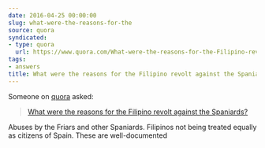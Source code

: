 ```yaml
---
date: 2016-04-25 00:00:00
slug: what-were-the-reasons-for-the
source: quora
syndicated:
- type: quora
  url: https://www.quora.com/What-were-the-reasons-for-the-Filipino-revolt-against-the-Spaniards/answer/Roy-Tang
tags:
- answers
title: What were the reasons for the Filipino revolt against the Spaniards?
---
```


Someone on [quora](https://quora.com) asked:

> [What were the reasons for the Filipino revolt against the Spaniards?](https://www.quora.com/What-were-the-reasons-for-the-Filipino-revolt-against-the-Spaniards/answer/Roy-Tang)


Abuses by the Friars and other Spaniards. Filipinos not being treated equally as citizens of Spain. These are well-documented